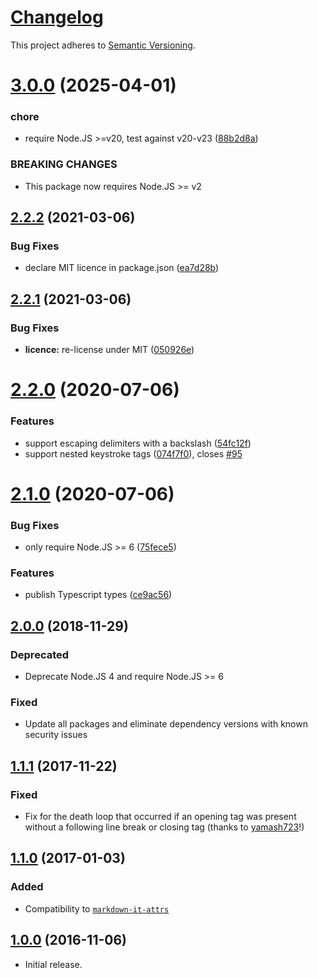 # [Changelog](http://keepachangelog.com/)

This project adheres to [Semantic Versioning](http://semver.org/).

# [3.0.0](https://github.com/jGleitz/markdown-it-kbd/compare/v2.2.2...v3.0.0) (2025-04-01)


### chore

* require Node.JS >=v20, test against v20-v23 ([88b2d8a](https://github.com/jGleitz/markdown-it-kbd/commit/88b2d8a084899fd0841ad35d3e5514c14404bf97))


### BREAKING CHANGES

* This package now requires Node.JS >= v2

## [2.2.2](https://github.com/jGleitz/markdown-it-kbd/compare/v2.2.1...v2.2.2) (2021-03-06)


### Bug Fixes

* declare MIT licence in package.json ([ea7d28b](https://github.com/jGleitz/markdown-it-kbd/commit/ea7d28b0fbd4007ac8f0c5208f7f2686e4a565ce))

## [2.2.1](https://github.com/jGleitz/markdown-it-kbd/compare/v2.2.0...v2.2.1) (2021-03-06)


### Bug Fixes

* **licence:** re-license under MIT ([050926e](https://github.com/jGleitz/markdown-it-kbd/commit/050926e7dd5369ca7d925fc9337767e3d6239ff3))

# [2.2.0](https://github.com/jGleitz/markdown-it-kbd/compare/v2.1.0...v2.2.0) (2020-07-06)


### Features

* support escaping delimiters with a backslash ([54fc12f](https://github.com/jGleitz/markdown-it-kbd/commit/54fc12fc13e71c24e56ff3dc3c904cd0ef305088))
* support nested keystroke tags ([074f7f0](https://github.com/jGleitz/markdown-it-kbd/commit/074f7f0aa3f64bec84098c2f6547cbdbe89713dc)), closes [#95](https://github.com/jGleitz/markdown-it-kbd/issues/95)

# [2.1.0](https://github.com/jGleitz/markdown-it-kbd/compare/v2.0.0...v2.1.0) (2020-07-06)


### Bug Fixes

* only require Node.JS >= 6 ([75fece5](https://github.com/jGleitz/markdown-it-kbd/commit/75fece579565cee89f45ea9c3033b2371411c3a6))


### Features

* publish Typescript types ([ce9ac56](https://github.com/jGleitz/markdown-it-kbd/commit/ce9ac5604f6f7d07d1c2c03d362e5c6d40cfe76b))

## [2.0.0] (2018-11-29)
### Deprecated
 * Deprecate Node.JS 4 and require Node.JS >= 6
### Fixed
 * Update all packages and eliminate dependency versions with known security issues

## [1.1.1] (2017-11-22)
### Fixed
 * Fix for the death loop that occurred if an opening tag was present without a following line break or closing tag (thanks to [yamash723](https://github.com/jGleitz/markdown-it-kbd/pull/3)!)

## [1.1.0] (2017-01-03)
### Added
 * Compatibility to [`markdown-it-attrs`](https://github.com/arve0/markdown-it-attrs/)

## [1.0.0] (2016-11-06)
 * Initial release.

[unreleased]: https://github.com/jGleitz/markdown-it-kbd/compare/v2.0.0...HEAD
[2.0.0]: https://github.com/jGleitz/markdown-it-kbd/compare/v1.1.1...v2.0.0
[1.1.1]: https://github.com/jGleitz/markdown-it-kbd/compare/v1.1.0...v1.1.1
[1.1.0]: https://github.com/jGleitz/markdown-it-kbd/compare/v1.0.0...v1.1.0
[1.0.0]: https://github.com/jGleitz/markdown-it-kbd/tree/v1.0.0
